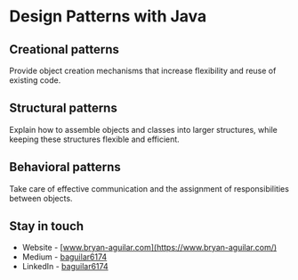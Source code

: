 # Design Patterns with Java

## Creational patterns

Provide object creation mechanisms that increase flexibility and reuse of existing code.

## Structural patterns

Explain how to assemble objects and classes into larger structures, while keeping these structures flexible and efficient.

## Behavioral patterns

Take care of effective communication and the assignment of responsibilities between objects.

## Stay in touch

- Website - [www.bryan-aguilar.com](https://www.bryan-aguilar.com/)
- Medium - [baguilar6174](https://baguilar6174.medium.com/)
- LinkedIn - [baguilar6174](https://www.linkedin.com/in/baguilar6174)
